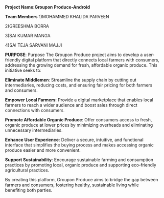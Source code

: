 **Project Name:Groupon Produce-Android**


**Team Members**
1)MOHAMMED KHALIDA PARVEEN

2)GREESHMA BORRA

3)SAI KUMAR MANGA

4)SAI TEJA SARVANI MAJJI

**PURPOSE**:
Purpose
The Groupon Produce project aims to develop a user-friendly digital platform that directly connects local farmers with consumers, addressing the growing demand for fresh, affordable organic produce. This initiative seeks to:

**Eliminate Middlemen**: Streamline the supply chain by cutting out intermediaries, reducing costs, and ensuring fair pricing for both farmers and consumers.

**Empower Local Farmers**: Provide a digital marketplace that enables local farmers to reach a wider audience and boost sales through direct connections with consumers.

**Promote Affordable Organic Produce**: Offer consumers access to fresh, organic produce at lower prices by minimizing overheads and eliminating unnecessary intermediaries.

**Enhance User Experience**: Deliver a secure, intuitive, and functional interface that simplifies the buying process and makes accessing organic produce easier and more convenient.

**Support Sustainability**: Encourage sustainable farming and consumption practices by promoting local, organic produce and supporting eco-friendly agricultural practices.

By creating this platform, Groupon Produce aims to bridge the gap between farmers and consumers, fostering healthy, sustainable living while benefiting both parties.

